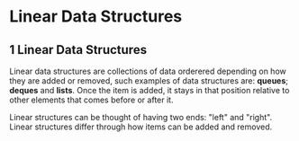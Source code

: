 # Linear Data Structures

## 1 Linear Data Structures
Linear data structures are collections of data orderered depending on how they are added or removed, such examples of data structures are: **queues**; **deques** and **lists**. Once the item is added, it stays in that position relative to other elements that comes before or after it.

Linear structures can be thought of having two ends: "left" and "right". Linear structures differ through how items can be added and removed.